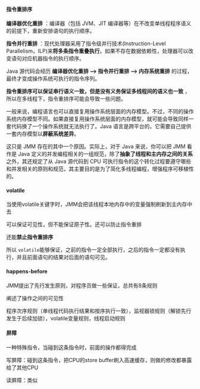 #### **指令重排序**

**编译器优化重排** ：编译器（包括 JVM、JIT 编译器等）在不改变单线程程序语义的前提下，重新安排语句的执行顺序。

**指令并行重排** ：现代处理器采用了指令级并行技术(Instruction-Level Parallelism，ILP)来**将多条指令重叠执行**。如果不存在数据依赖性，处理器可以改变语句对应机器指令的执行顺序。

Java 源代码会经历 **编译器优化重排 —> 指令并行重排 —> 内存系统重排** 的过程，最终才变成操作系统可执行的指令序列。

**指令重排序可以保证串行语义一致，但是没有义务保证多线程间的语义也一致** ，所以在多线程下，指令重排序可能会导致一些问题。

一般来说，编程语言也可以直接复用操作系统层面的内存模型。不过，不同的操作系统内存模型不同。如果直接复用操作系统层面的内存模型，就可能会导致同样一套代码换了一个操作系统就无法执行了。Java 语言是跨平台的，它需要自己提供一套内存模型以**屏蔽系统差异**。

这只是 JMM 存在的其中一个原因。实际上，对于 Java 来说，你可以把 JMM 看作是 Java 定义的并发编程相关的一组规范，除了**抽象了线程和主内存之间的关系**之外，其还规定了从 Java 源代码到 CPU 可执行指令的这个转化过程要遵守哪些和并发相关的原则和规范，其主要目的是为了简化多线程编程，增强程序可移植性的。

#### volatile

当使用volatile关键字时，JMM会把该线程本地内存中的变量强制刷新到主内存中去

可以保证可见性，但不能保证原子性。还可以防止指令重排

还能**禁止指令重排序**

所以 `volatile`能够保证，之前的指令一定全部执行，之后的指令一定都没有执行，并且前面语句的结果对后面的语句可见。

#### happens-before

JMM提出了先行发生原则，对程序员做一些保证，总共有8条规则

阐述了操作之间的可见性

程序次序规则（单线程代码执行结果和按序执行一致），监视器锁规则（解锁先行发生于后续加锁），volatile变量规则，线程启动规则

#### 屏障

一种特殊指令，当碰到这条指令时，前面的操作都得完成

写屏障：碰到这条指令，把CPU的store buffer刷入高速缓存，则做的修改都暴露给了其他CPU

读屏障：类似
